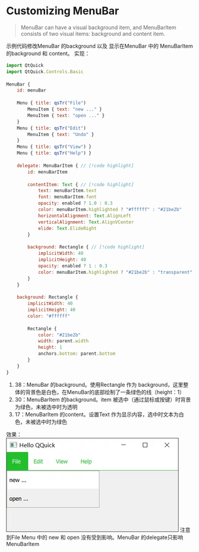 


# Customizing MenuBar
> MenuBar can have a visual background item, and MenuBarItem consists of two visual items: background and content item.

示例代码修改MenuBar 的background 以及 显示在MenuBar 中的 MenuBarItem 的background 和 content。
实现：
``` js
import QtQuick
import QtQuick.Controls.Basic

MenuBar {
    id: menuBar

    Menu { title: qsTr("File")
        MenuItem { text: "new ..." }
        MenuItem { text: "open ..." }
    }
    Menu { title: qsTr("Edit")
        MenuItem { text: "Undo" }
    }
    Menu { title: qsTr("View") }
    Menu { title: qsTr("Help") }

    delegate: MenuBarItem { // [!code highlight]
        id: menuBarItem

        contentItem: Text { // [!code highlight]
            text: menuBarItem.text
            font: menuBarItem.font
            opacity: enabled ? 1.0 : 0.3
            color: menuBarItem.highlighted ? "#ffffff" : "#21be2b"
            horizontalAlignment: Text.AlignLeft
            verticalAlignment: Text.AlignVCenter
            elide: Text.ElideRight
        }

        background: Rectangle { // [!code highlight]
            implicitWidth: 40
            implicitHeight: 40
            opacity: enabled ? 1 : 0.3
            color: menuBarItem.highlighted ? "#21be2b" : "transparent"
        }
    }

    background: Rectangle {
        implicitWidth: 40
        implicitHeight: 40
        color: "#ffffff"

        Rectangle {
            color: "#21be2b"
            width: parent.width
            height: 1
            anchors.bottom: parent.bottom
        }
    }
}

```
1.  38：MenuBar 的background。使用Rectangle 作为 background，这里整体的背景色是白色，在MenuBar的底部绘制了一条绿色的线（height：1）
2. 30：MenuBarItem 的background。item 被选中（通过鼠标或按键）时背景为绿色，未被选中时为透明
3. 17：MenuBarItem 的content。设置Text 作为显示内容，选中时文本为白色，未被选中时为绿色


效果：
![|374x204](./attachments/Customizing%20MenuBar.webp)
	注意到File Menu 中的 new 和 open 没有受到影响。MenuBar 的delegate只影响MenuBarItem
	